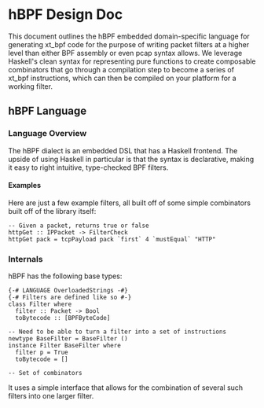 # hBPF Design Doc

This document outlines the hBPF embedded domain-specific language for generating xt_bpf code for the purpose of writing
packet filters at a higher level than either BPF assembly or even pcap syntax allows. We leverage Haskell's clean
syntax for representing pure functions to create composable combinators that go through a compilation step to become a
series of xt_bpf instructions, which can then be compiled on your platform for a working filter.


hBPF Language
--------------

### Language Overview

The hBPF dialect is an embedded DSL that has a Haskell frontend. The upside of using Haskell in particular is that
the syntax is declarative, making it easy to right intuitive, type-checked BPF filters.

#### Examples

Here are just a few example filters, all built off of some simple combinators built off of the library itself:

```
-- Given a packet, returns true or false
httpGet :: IPPacket -> FilterCheck
httpGet pack = tcpPayload pack `first` 4 `mustEqual` "HTTP"
```

### Internals

hBPF has the following base types:

```
{-# LANGUAGE OverloadedStrings -#}
{-# Filters are defined like so #-}
class Filter where
  filter :: Packet -> Bool
  toBytecode :: [BPFByteCode]

-- Need to be able to turn a filter into a set of instructions
newtype BaseFilter = BaseFilter ()
instance Filter BaseFilter where
  filter p = True
  toBytecode = []

-- Set of combinators
```

It uses a simple interface that allows for the combination of several such filters into one larger filter.
